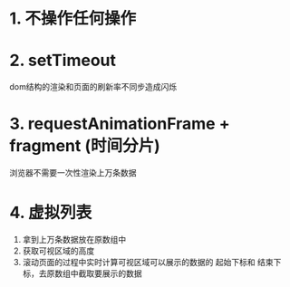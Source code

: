 # 1. 不操作任何操作

# 2. setTimeout   
 dom结构的渲染和页面的刷新率不同步造成闪烁

# 3. requestAnimationFrame  +  fragment   (时间分片)
 浏览器不需要一次性渲染上万条数据


# 4. 虚拟列表
1. 拿到上万条数据放在原数组中
2. 获取可视区域的高度
3. 滚动页面的过程中实时计算可视区域可以展示的数据的 起始下标和 结束下标，去原数组中截取要展示的数据